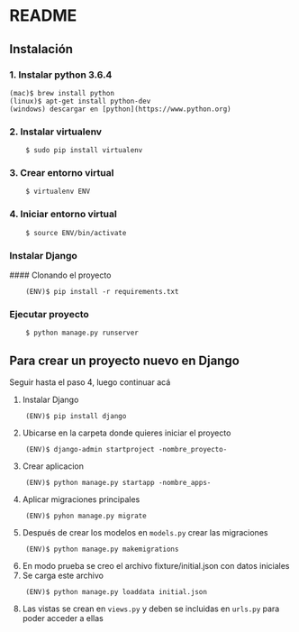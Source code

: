 # README
 
## Instalación
### 1. Instalar python 3.6.4
```
(mac)$ brew install python
(linux)$ apt-get install python-dev
(windows) descargar en [python](https://www.python.org)
```
### 2. Instalar virtualenv
```
	$ sudo pip install virtualenv
```
### 3. Crear entorno virtual
```
	$ virtualenv ENV
```
### 4. Iniciar entorno virtual
```
	$ source ENV/bin/activate
```
### Instalar Django
#### Clonando el proyecto
```
	(ENV)$ pip install -r requirements.txt
```

### Ejecutar proyecto
```
	$ python manage.py runserver
```
## Para crear un proyecto nuevo en Django
Seguir hasta el paso 4, luego continuar acá
1. Instalar Django
```
	(ENV)$ pip install django
```
2. Ubicarse en la carpeta donde quieres iniciar el proyecto 
```
	(ENV)$ django-admin startproject -nombre_proyecto-
```
3. Crear aplicacion
```
	(ENV)$ python manage.py startapp -nombre_apps-
```
4. Aplicar migraciones principales
```
	(ENV)$ pyhon manage.py migrate
```
5. Después de crear los modelos en `models.py` crear las migraciones
```
	(ENV)$ python manage.py makemigrations
```
6. En modo prueba se creo el archivo fixture/initial.json con datos iniciales
7. Se carga este archivo
```
	(ENV)$ python manage.py loaddata initial.json
```
8. Las vistas se crean en `views.py` y deben se incluidas en `urls.py` para poder acceder a ellas